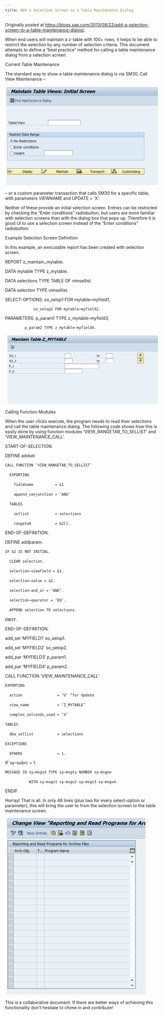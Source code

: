 ```yaml
---
title: Add a Selection Screen to a Table Maintenance Dialog
---
```


Originally posted at https://blogs.sap.com/2013/08/22/add-a-selection-screen-to-a-table-maintenance-dialog/.

When end users will maintain a z-table with 100+ rows, it helps to be able to restrict the selection by any number of selection criteria.  This document attempts to define a “best practice” method for calling a table maintenance dialog from a selection screen.

Current Table Maintenance

The standard way to show a table maintenance dialog is via SM30, Call View Maintenance –

![SM30 screenshot](sm30.png)

– or a custom parameter transaction that calls SM30 for a specific table, with parameters VIEWNAME and UPDATE = ‘X’.

Neither of these provide an initial selection screen.  Entries can be restricted by checking the “Enter conditions” radiobutton, but users are more familiar with selection screens than with the dialog box that pops up.  Therefore it is good UI to use a selection screen instead of the “Enter conditions” radiobutton.

Example Selection Screen Definition

In this example, an executable report has been created with selection screen.

REPORT  z_maintain_mytable.

DATA mytable    TYPE z_mytable.

DATA selections TYPE TABLE OF vimsellist.

DATA selection  TYPE vimsellist.

SELECT-OPTIONS: so_selop1 FOR mytable–myfield1,

                 so_selop2 FOR mytable–myfield2.

PARAMETERS: p_param1 TYPE z_mytable–myfield3,

             p_param2 TYPE z_mytable–myfield4.

![Selection screen screenshot](sel_screen.png)

Calling Function Modules

When the user clicks execute, the program needs to read their selections and call the table maintenance dialog.  The following code shows how this is easily done by using function modules ‘VIEW_RANGETAB_TO_SELLIST’ and ‘VIEW_MAINTENANCE_CALL’.

START-OF-SELECTION.

  DEFINE addsel.

    CALL FUNCTION ‘VIEW_RANGETAB_TO_SELLIST’

      EXPORTING

        fieldname          = &1

        append_conjunction = ‘AND’

      TABLES

        sellist            = selections

        rangetab           = &2[].

  END-OF-DEFINITION.

  DEFINE addparam.

    IF &2 IS NOT INITIAL.

      CLEAR selection.

      selection–viewfield = &1.

      selection–value = &2.

      selection–and_or = ‘AND’.

      selection–operator = ‘EQ’.

      APPEND selection TO selections.

    ENDIF.

  END-OF-DEFINITION.

  add_sel ‘MYFIELD1’ so_selop1.

  add_sel ‘MYFIELD2’ so_selop2.

  add_par ‘MYFIELD3′ p_param1.

  add_par ‘MYFIELD4′ p_param2.

  CALL FUNCTION ‘VIEW_MAINTENANCE_CALL’

    EXPORTING

      action                = ‘U’ “for Update

      view_name             = ‘Z_MYTABLE’

      complex_selconds_used = ‘X’

    TABLES

      dba_sellist           = selections

    EXCEPTIONS

      OTHERS                = 1.

  IF sy–subrc = 1.

    MESSAGE ID sy–msgid TYPE sy–msgty NUMBER sy–msgno

               WITH sy–msgv1 sy–msgv2 sy–msgv3 sy–msgv4.

  ENDIF.

Horray!  That is all. In only 46 lines (plus two for every select-option or parameter), this will bring the user to from the selection-screen to the table maintenance screen.

![Table maintenance dialog screenshot](tab_maint.png)

This is a collaborative document.  If there are better ways of achieving this functionality don’t hesitate to chime in and contribute!
